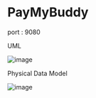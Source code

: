 # PayMyBuddy

port : 9080

UML

![image](https://user-images.githubusercontent.com/96872503/192107496-c74e537a-1bdd-4afa-a051-e815ef584656.png)

Physical Data Model

![image](https://user-images.githubusercontent.com/96872503/192108489-0f8a3324-50d3-4598-8103-bbd1bb32ce79.png)
